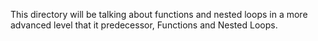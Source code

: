 This directory will be talking about functions and nested loops in a more advanced level that it predecessor, Functions and Nested Loops.